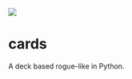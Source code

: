 ![](https://img.shields.io/tokei/lines/github/Kieran-Everett/cards)
# cards
A deck based rogue-like in Python.

